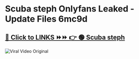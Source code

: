 
 # Scuba steph Onlyfans Leaked - Update Files 6mc9d

## <h2><a href="https://clipsfans.com/Scuba_steph&ref=git">🔗 Click to LINKS ⏩⏩ 👉 🟢 Scuba steph </a></h2>

<a href="https://clipsfans.com/Scuba_steph&ref=git" rel="nofollow" data-target="animated-image.originalLink"><img src="https://i.ibb.co.com/xMMVF88/686577567.gif" alt="Viral Video Original" style="max-width: 100%; display: inline-block;" data-target="animated-image.originalImage"></a>

